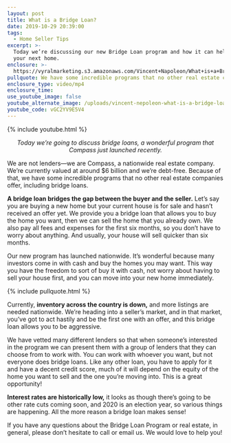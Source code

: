 ```yaml
---
layout: post
title: What is a Bridge Loan?
date: 2019-10-29 20:39:00
tags:
  - Home Seller Tips
excerpt: >-
  Today we’re discussing our new Bridge Loan program and how it can help you buy
  your next home.
enclosure: >-
  https://vyralmarketing.s3.amazonaws.com/Vincent+Napoleon/What+is+a+Bridge+Loan_.mp4
pullquote: We have some incredible programs that no other real estate companies offer.
enclosure_type: video/mp4
enclosure_time:
use_youtube_image: false
youtube_alternate_image: /uploads/vincent-nepoleon-what-is-a-bridge-loan-youtube.jpg
youtube_code: vGC2YV9E5V4
---
```


{% include youtube.html %}

<p style="text-align:center;"><em>Today we’re going to discuss bridge loans, a wonderful program that Compass just launched recently.</em></p>

We are not lenders—we are Compass, a nationwide real estate company. We’re currently valued at around $6 billion and we’re debt-free. Because of that, we have some incredible programs that no other real estate companies offer, including bridge loans.

**A bridge loan bridges the gap between the buyer and the seller.** Let’s say you are buying a new home but your current house is for sale and hasn’t received an offer yet. We provide you a bridge loan that allows you to buy the home you want, then we can sell the home that you already own. We also pay all fees and expenses for the first six months, so you don’t have to worry about anything. And usually, your house will sell quicker than six months.&nbsp;

Our new program has launched nationwide. It’s wonderful because many investors come in with cash and buy the homes you may want. This way you have the freedom to sort of buy it with cash, not worry about having to sell your house first, and you can move into your new home immediately.&nbsp;

{% include pullquote.html %}

Currently, **inventory across the country is down,** and more listings are needed nationwide. We’re heading into a seller’s market, and in that market, you’ve got to act hastily and be the first one with an offer, and this bridge loan allows you to be aggressive.&nbsp;

We have vetted many different lenders so that when someone’s interested in the program we can present them with a group of lenders that they can choose from to work with. You can work with whoever you want, but not everyone does bridge loans. Like any other loan, you have to apply for it and have a decent credit score, much of it will depend on the equity of the home you want to sell and the one you’re moving into. This is a great opportunity\!

**Interest rates are historically low,** it looks as though there’s going to be other rate cuts coming soon, and 2020 is an election year, so various things are happening. All the more reason a bridge loan makes sense\!&nbsp;

If you have any questions about the Bridge Loan Program or real estate, in general, please don’t hesitate to call or email us. We would love to help you\!

&nbsp;